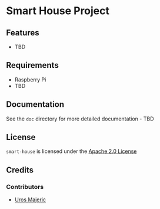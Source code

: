 # Smart House Project

## Features

* TBD

## Requirements

* Raspberry Pi
* TBD



## Documentation

See the `doc` directory for more detailed documentation - TBD

## License

`smart-house` is licensed under the [Apache 2.0 License](https://en.wikipedia.org/wiki/Apache_License)

## Credits

### Contributors

- [Uros Majeric](http://github.com/umajeric) 
